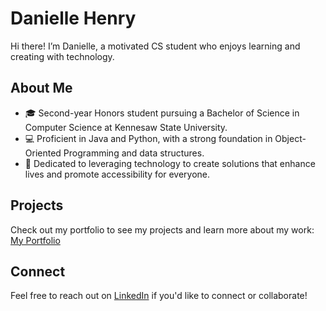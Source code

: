 # Danielle Henry

Hi there! I’m Danielle, a motivated CS student who enjoys learning and creating with technology.

## About Me

- 🎓 Second-year Honors student pursuing a Bachelor of Science in Computer Science at Kennesaw State University.
- 💻 Proficient in Java and Python, with a strong foundation in Object-Oriented Programming and data structures.
- 👥 Dedicated to leveraging technology to create solutions that enhance lives and promote accessibility for everyone.

## Projects

Check out my portfolio to see my projects and learn more about my work: [My Portfolio](https://danielle-henry.glitch.me/)

## Connect

Feel free to reach out on [LinkedIn](https://www.linkedin.com/in/danielleahenry/) if you'd like to connect or collaborate!
